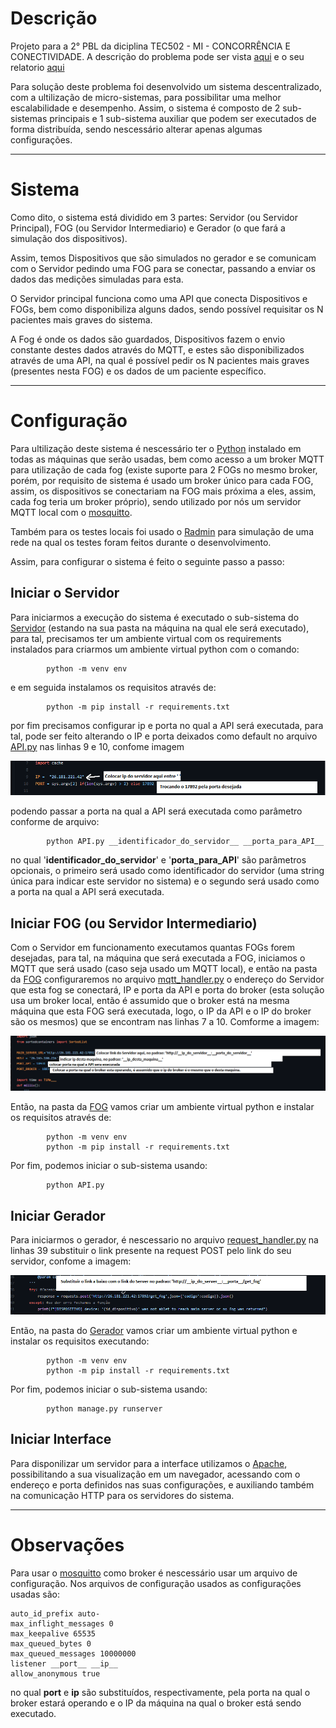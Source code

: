 # Descrição #
Projeto para a 2° PBL da diciplina TEC502 - MI - CONCORRÊNCIA E CONECTIVIDADE. A descrição do problema pode ser vista [aqui](https://github.com/denielfer/pbl-conectvidade-problema2/blob/main/Files/Apresenta%C3%A7%C3%A3o_do_Problema.pdf) e o seu relatorio [aqui](https://github.com/denielfer/pbl-conectvidade-problema2/blob/main/Files/Relat%C3%B3rio%20Problema%202(N%C3%A9voa%20das%20coisas).pdf)

Para solução deste problema foi desenvolvido um sistema descentralizado, com a ultilização de micro-sistemas, para possibilitar uma melhor escalabilidade e desempenho. Assim, o sistema é composto de 2 sub-sistemas principais e 1 sub-sistema auxiliar que podem ser executados de forma distribuída, sendo nescessário alterar apenas algumas configurações.

---

# Sistema #

Como dito, o sistema está dividido em 3 partes: Servidor (ou Servidor Principal), FOG (ou Servidor Intermediario) e Gerador (o que fará a simulação dos dispositivos).

Assim, temos Dispositivos que são simulados no gerador e se comunicam com o Servidor pedindo uma FOG para se conectar, passando a enviar os dados das medições simuladas para esta.

O Servidor principal funciona como uma API que conecta Dispositivos e FOGs, bem como disponibiliza alguns dados, sendo possível requisitar os N pacientes mais graves do sistema.

A Fog é onde os dados são guardados, Dispositivos fazem o envio constante destes dados através do MQTT, e estes são disponibilizados através de uma API, na qual é possível pedir os N pacientes mais graves (presentes nesta FOG) e os dados de um paciente específico.

---

# Configuração #

Para ultilização deste sistema é nescessário ter o [Python](https://www.python.org/) instalado em todas as máquinas que serão usadas, bem como acesso a um broker MQTT para utilização de cada fog (existe suporte para 2 FOGs no mesmo broker, porém, por requisito de sistema é usado um broker único para cada FOG, assim, os dispositivos se conectariam na FOG mais próxima a eles, assim, cada fog teria um broker próprio), sendo utilizado por nós um servidor MQTT local com o [mosquitto](https://mosquitto.org/).

Também para os testes locais foi usado o [Radmin](https://www.radmin-vpn.com/br/) para simulação de uma rede na qual os testes foram feitos durante o desenvolvimento.

Assim, para configurar o sistema é feito o seguinte passo a passo:

## Iniciar o Servidor ##

Para iniciarmos a execução do sistema é executado o sub-sistema do [Servidor](https://github.com/denielfer/pbl-conectvidade-problema2/tree/main/Server) (estando na sua pasta na máquina na qual ele será executado), para tal, precisamos ter um ambiente virtual com os requirements instalados para criarmos um ambiente virtual python com o comando:

			python -m venv env

e em seguida instalamos os requisitos através de:

			python -m pip install -r requirements.txt

por fim precisamos configurar ip e porta no qual a API será executada, para tal, pode ser feito alterando o IP e porta deixados como default no arquivo [API.py](https://github.com/denielfer/pbl-conectvidade-problema2/blob/main/Server/API.py) nas linhas 9 e 10, confome imagem

![Alt Text](imagens/server_ip_porta.png)

podendo passar a porta na qual a API será executada como parâmetro conforme de arquivo:

			python API.py __identificador_do_servidor__ __porta_para_API__


no qual '__identificador_do_servidor__' e '__porta_para_API__' são parâmetros opcionais, o primeiro será usado como identificador do servidor (uma string única para indicar este servidor no sistema) e o segundo será usado como a porta na qual a API será executada.

## Iniciar FOG (ou Servidor Intermediario) ##

Com o Servidor em funcionamento executamos quantas FOGs forem desejadas, para tal, na máquina que será executada a FOG, iniciamos o MQTT que será usado (caso seja usado um MQTT local), e então na pasta da [FOG](https://github.com/denielfer/pbl-conectvidade-problema2/tree/main/FOG) configuraremos no arquivo [mqtt_handler.py](https://github.com/denielfer/pbl-conectvidade-problema2/blob/main/FOG/mqtt_handler.py) o endereço do Servidor que esta fog se conectará, IP e porta da API e porta do broker (esta solução usa um broker local, então é assumido que o broker está na mesma máquina que esta FOG será executada, logo, o IP da API e o IP do broker são os mesmos) que se encontram nas linhas 7 a 10. Comforme a imagem:

![Alt Text](imagens/FOG.png)

Então, na pasta da [FOG](https://github.com/denielfer/pbl-conectvidade-problema2/tree/main/FOG) vamos criar um ambiente virtual python e instalar os requisitos através de:

			python -m venv env
			python -m pip install -r requirements.txt

Por fim, podemos iniciar o sub-sistema usando:

			python API.py

## Iniciar Gerador ##

Para iniciarmos o gerador, é nescessario no arquivo [request_handler.py](https://github.com/denielfer/pbl-conectvidade-problema2/blob/main/Gerador/dispositivo/request_handler.py) na linhas 39 substituir o link presente na request POST pelo link do seu servidor, confome a imagem:

![Alt Text](imagens/gerador.png)

Então, na pasta do [Gerador](https://github.com/denielfer/pbl-conectvidade-problema2/tree/main/Gerador) vamos criar um ambiente virtual python e instalar os requisitos executando:

			python -m venv env
			python -m pip install -r requirements.txt

Por fim, podemos iniciar o sub-sistema usando:

			python manage.py runserver

## Iniciar Interface ##

Para disponilizar um servidor para a interface utilizamos o [Apache](https://www.apache.org/), possibilitando a sua visualização em um navegador, acessando com o endereço e porta definidos nas suas configurações, e auxiliando também na comunicação HTTP para os servidores do sistema.

---

# Observações #

Para usar o [mosquitto](https://mosquitto.org/) como broker é nescessário usar um arquivo de configuração. Nos arquivos de configuração usados as configurações usadas são:

	auto_id_prefix auto-
	max_inflight_messages 0
	max_keepalive 65535
	max_queued_bytes 0
	max_queued_messages 10000000
	listener __port__ __ip__
	allow_anonymous true

no qual __port__ e __ip__ são substituídos, respectivamente, pela porta na qual o broker estará operando e o IP da máquina na qual o broker está sendo executado.
